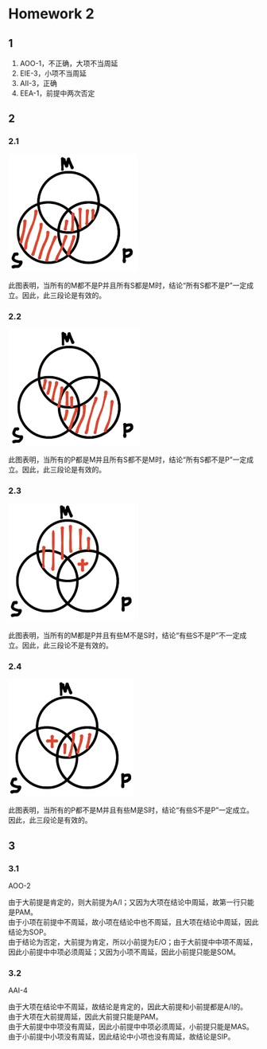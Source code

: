 # Homework 2

## 1

1. AOO-1，不正确，大项不当周延
2. EIE-3，小项不当周延
3. AII-3，正确
4. EEA-1，前提中两次否定

## 2

### 2.1

<img src="assets/hw2-2-1.png" alt="image-20250317172155388" style="zoom:60%;" />

此图表明，当所有的M都不是P并且所有S都是M时，结论“所有S都不是P”一定成立。因此，此三段论是有效的。

### 2.2

<img src="assets/hw2-2-2.png" alt="image-20250317172155388" style="zoom:60%;" />

此图表明，当所有的P都是M并且所有S都不是M时，结论“所有S都不是P”一定成立。因此，此三段论是有效的。

### 2.3

<img src="assets/hw2-2-3.png" alt="image-20250317172155388" style="zoom:60%;" />

此图表明，当所有的M都是P并且有些M不是S时，结论“有些S不是P”不一定成立。因此，此三段论不是有效的。

### 2.4

<img src="assets/hw2-2-4.png" alt="image-20250317172155388" style="zoom:60%;" />

此图表明，当所有的P都不是M并且有些M是S时，结论“有些S不是P”一定成立。因此，此三段论是有效的。

## 3

### 3.1

AOO-2

由于大前提是肯定的，则大前提为A/I；又因为大项在结论中周延，故第一行只能是PAM。  
由于小项在前提中不周延，故小项在结论中也不周延，且大项在结论中周延，因此结论为SOP。  
由于结论为否定，大前提为肯定，所以小前提为E/O；由于大前提中中项不周延，因此小前提中中项必须周延；又因为小项不周延，因此小前提只能是SOM。

### 3.2

AAI-4

由于大项在结论中不周延，故结论是肯定的，因此大前提和小前提都是A/I的。  
由于大项在大前提周延，因此大前提只能是PAM。  
由于大前提中中项没有周延，因此小前提中中项必须周延，小前提只能是MAS。  
由于小前提中小项没有周延，因此结论中小项也没有周延，故结论是SIP。
